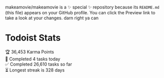 makeamovie/makeamovie is a ✨ special ✨ repository because its `README.md` (this file) appears on your GitHub profile.
You can click the Preview link to take a look at your changes. darn right ya can

# Todoist Stats

<!-- TODO-IST:START -->
🏆  36,453 Karma Points           
🌸  Completed 4 tasks today           
✅  Completed 26,610 tasks so far           
⏳  Longest streak is 328 days
<!-- TODO-IST:END -->